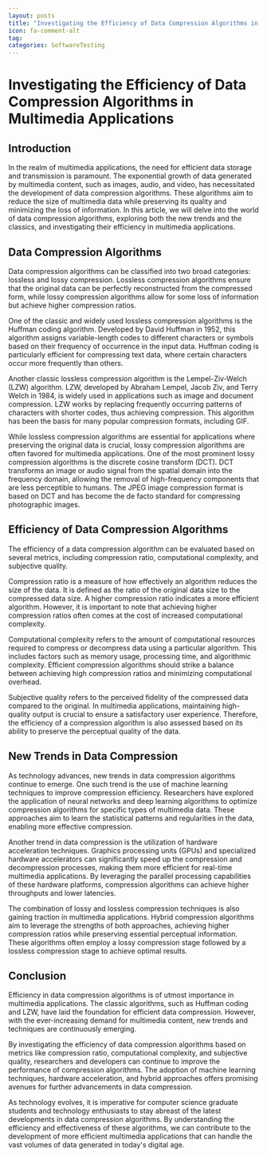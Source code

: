 ```yaml
---
layout: posts
title: "Investigating the Efficiency of Data Compression Algorithms in Multimedia Applications"
icon: fa-comment-alt
tag:      
categories: SoftwareTesting
---
```



# Investigating the Efficiency of Data Compression Algorithms in Multimedia Applications

## Introduction

In the realm of multimedia applications, the need for efficient data storage and transmission is paramount. The exponential growth of data generated by multimedia content, such as images, audio, and video, has necessitated the development of data compression algorithms. These algorithms aim to reduce the size of multimedia data while preserving its quality and minimizing the loss of information. In this article, we will delve into the world of data compression algorithms, exploring both the new trends and the classics, and investigating their efficiency in multimedia applications.

## Data Compression Algorithms

Data compression algorithms can be classified into two broad categories: lossless and lossy compression. Lossless compression algorithms ensure that the original data can be perfectly reconstructed from the compressed form, while lossy compression algorithms allow for some loss of information but achieve higher compression ratios.

One of the classic and widely used lossless compression algorithms is the Huffman coding algorithm. Developed by David Huffman in 1952, this algorithm assigns variable-length codes to different characters or symbols based on their frequency of occurrence in the input data. Huffman coding is particularly efficient for compressing text data, where certain characters occur more frequently than others.

Another classic lossless compression algorithm is the Lempel-Ziv-Welch (LZW) algorithm. LZW, developed by Abraham Lempel, Jacob Ziv, and Terry Welch in 1984, is widely used in applications such as image and document compression. LZW works by replacing frequently occurring patterns of characters with shorter codes, thus achieving compression. This algorithm has been the basis for many popular compression formats, including GIF.

While lossless compression algorithms are essential for applications where preserving the original data is crucial, lossy compression algorithms are often favored for multimedia applications. One of the most prominent lossy compression algorithms is the discrete cosine transform (DCT). DCT transforms an image or audio signal from the spatial domain into the frequency domain, allowing the removal of high-frequency components that are less perceptible to humans. The JPEG image compression format is based on DCT and has become the de facto standard for compressing photographic images.

## Efficiency of Data Compression Algorithms

The efficiency of a data compression algorithm can be evaluated based on several metrics, including compression ratio, computational complexity, and subjective quality.

Compression ratio is a measure of how effectively an algorithm reduces the size of the data. It is defined as the ratio of the original data size to the compressed data size. A higher compression ratio indicates a more efficient algorithm. However, it is important to note that achieving higher compression ratios often comes at the cost of increased computational complexity.

Computational complexity refers to the amount of computational resources required to compress or decompress data using a particular algorithm. This includes factors such as memory usage, processing time, and algorithmic complexity. Efficient compression algorithms should strike a balance between achieving high compression ratios and minimizing computational overhead.

Subjective quality refers to the perceived fidelity of the compressed data compared to the original. In multimedia applications, maintaining high-quality output is crucial to ensure a satisfactory user experience. Therefore, the efficiency of a compression algorithm is also assessed based on its ability to preserve the perceptual quality of the data.

## New Trends in Data Compression

As technology advances, new trends in data compression algorithms continue to emerge. One such trend is the use of machine learning techniques to improve compression efficiency. Researchers have explored the application of neural networks and deep learning algorithms to optimize compression algorithms for specific types of multimedia data. These approaches aim to learn the statistical patterns and regularities in the data, enabling more effective compression.

Another trend in data compression is the utilization of hardware acceleration techniques. Graphics processing units (GPUs) and specialized hardware accelerators can significantly speed up the compression and decompression processes, making them more efficient for real-time multimedia applications. By leveraging the parallel processing capabilities of these hardware platforms, compression algorithms can achieve higher throughputs and lower latencies.

The combination of lossy and lossless compression techniques is also gaining traction in multimedia applications. Hybrid compression algorithms aim to leverage the strengths of both approaches, achieving higher compression ratios while preserving essential perceptual information. These algorithms often employ a lossy compression stage followed by a lossless compression stage to achieve optimal results.

## Conclusion

Efficiency in data compression algorithms is of utmost importance in multimedia applications. The classic algorithms, such as Huffman coding and LZW, have laid the foundation for efficient data compression. However, with the ever-increasing demand for multimedia content, new trends and techniques are continuously emerging.

By investigating the efficiency of data compression algorithms based on metrics like compression ratio, computational complexity, and subjective quality, researchers and developers can continue to improve the performance of compression algorithms. The adoption of machine learning techniques, hardware acceleration, and hybrid approaches offers promising avenues for further advancements in data compression.

As technology evolves, it is imperative for computer science graduate students and technology enthusiasts to stay abreast of the latest developments in data compression algorithms. By understanding the efficiency and effectiveness of these algorithms, we can contribute to the development of more efficient multimedia applications that can handle the vast volumes of data generated in today's digital age.